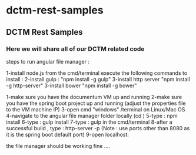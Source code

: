 # dctm-rest-samples
## DCTM Rest Samples
### Here we will share all of our DCTM related code



steps to run angular file manager :

1-install node.js
from the cmd/terminal execute the following commands to install : 
2-install gulp : "npm install -g gulp"
3-install http server "npm install -g http-server"
3-install bower "npm install -g bower"


1-make sure you have the documentum VM up and running
2-make sure you have the spring boot project up and running  (adjust the properties file to the VM machine IP)
3-open cmd "windows" /terminal on Linux/Mac OS
4-navigate to the angular file manager folder locally (cd <filepath>)
5-type : npm install
6-type : gulp install
7-type : gulp  in the cmd/terminal
8-after a successful build , type : http-server -p <port>  (Note : use ports other than 8080 as it is the spring boot default port)
9-open localhost:<http-server port>

the file manager should be working fine ....